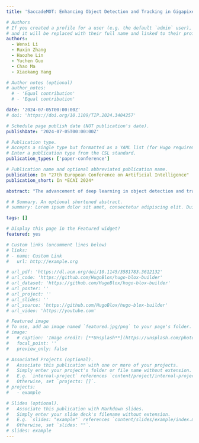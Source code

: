 ```yaml
---
title: 'SaccadeMOT: Enhancing Object Detection and Tracking in Gigapixel Images via Scale-Aware Density Estimation'

# Authors
# If you created a profile for a user (e.g. the default `admin` user), write the username (folder name) here
# and it will be replaced with their full name and linked to their profile.
authors:
  - Wenxi Li
  - Ruxin Zhang
  - Haozhe Lin
  - Yuchen Guo
  - Chao Ma
  - Xiaokang Yang

# Author notes (optional)
# author_notes:
  # - 'Equal contribution'
  # - 'Equal contribution'

date: '2024-07-05T00:00:00Z'
# doi: 'https://doi.org/10.1109/TIP.2024.3404257'

# Schedule page publish date (NOT publication's date).
publishDate: '2024-07-05T00:00:00Z'

# Publication type.
# Accepts a single type but formatted as a YAML list (for Hugo requirements).
# Enter a publication type from the CSL standard.
publication_types: ['paper-conference']

# Publication name and optional abbreviated publication name.
publication: In "27th European Conference on Artificial Intelligence"
publication_short: In *ECAI 2024*

abstract: "The advancement of deep learning in object detection and tracking has predominantly focused on megapixel images, leaving a critical gap in efficient processing of gigapixel images. These super high-resolution images present unique challenges due to their immense size and computational demands. To address this, we introduce SaccadeMOT, an innovative architecture for gigapixel-level multi-object tracking, inspired by the human eye saccadic movement. The cornerstone of SaccadeMOT is its ability to strategically select and process image regions, dramatically reducing computational load. The part of the detection phase is achieved through a two-stage process: the 'saccade' stage, which identifies regions of probable interest, and the 'gaze' stage, which refines detection in these targeted areas. Based on detection results, we track every object by a combination of head tracking and body tracking. Our approach, evaluated on the PANDA dataset, not only achieves a 8x speed increase over the state-of-the-art methods but also demonstrates significant potential in gigapixel-level pathology analysis through its application to Whole Slide Imaging."

# # Summary. An optional shortened abstract.
# summary: Lorem ipsum dolor sit amet, consectetur adipiscing elit. Duis posuere tellus ac convallis placerat. Proin tincidunt magna sed ex sollicitudin condimentum.

tags: []

# Display this page in the Featured widget?
featured: yes

# Custom links (uncomment lines below)
# links:
# - name: Custom Link
#   url: http://example.org

# url_pdf: 'https://dl.acm.org/doi/10.1145/3581783.3612132'
# url_code: 'https://github.com/HugoBlox/hugo-blox-builder'
# url_dataset: 'https://github.com/HugoBlox/hugo-blox-builder'
# url_poster: ''
# url_project: ''
# url_slides: ''
# url_source: 'https://github.com/HugoBlox/hugo-blox-builder'
# url_video: 'https://youtube.com'

# Featured image
# To use, add an image named `featured.jpg/png` to your page's folder.
# image:
#   # caption: 'Image credit: [**Unsplash**](https://unsplash.com/photos/pLCdAaMFLTE)'
#   focal_point: ''
#   preview_only: false

# Associated Projects (optional).
#   Associate this publication with one or more of your projects.
#   Simply enter your project's folder or file name without extension.
#   E.g. `internal-project` references `content/project/internal-project/index.md`.
#   Otherwise, set `projects: []`.
# projects:
#   - example

# Slides (optional).
#   Associate this publication with Markdown slides.
#   Simply enter your slide deck's filename without extension.
#   E.g. `slides: "example"` references `content/slides/example/index.md`.
#   Otherwise, set `slides: ""`.
# slides: example
---
```


<!-- {{% callout note %}}
Click the _Cite_ button above to demo the feature to enable visitors to import publication metadata into their reference management software.
{{% /callout %}}

{{% callout note %}}
Create your slides in Markdown - click the _Slides_ button to check out the example.
{{% /callout %}} -->

<!-- Add the publication's **full text** or **supplementary notes** here. You can use rich formatting such as including [code, math, and images](https://docs.hugoblox.com/content/writing-markdown-latex/). -->
